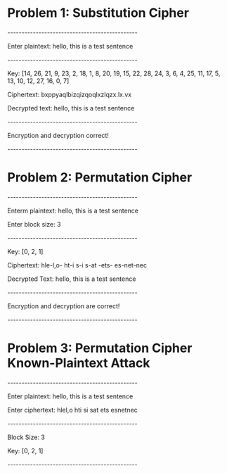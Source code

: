 <h1>Problem 1: Substitution Cipher</h1>
<p>----------------------------------------------</p>

<p>Enter plaintext: hello, this is a test sentence</p>

<p>----------------------------------------------</p>

<p>Key: [14, 26, 21, 9, 23, 2, 18, 1, 8, 20, 19, 15, 22, 28, 24, 3, 6, 4, 25, 11, 17, 5, 13, 10, 12, 27, 16, 0, 7]</p>
<p>Ciphertext: bxppyaqlbizqizqoqlxzlqzx.lx.vx</p>
<p>Decrypted text: hello, this is a test sentence</p>

<p>----------------------------------------------</p>

<p>Encryption and decryption correct!</p>

<p>----------------------------------------------</p>




<p><h1>Problem 2: Permutation Cipher</h1>
<p>----------------------------------------------</p>

<p>Enterm plaintext: hello, this is a test sentence</p>
<p>Enter block size: 3</p>

<p>----------------------------------------------</p>     

<p>Key: [0, 2, 1]
<p>Ciphertext: hle-l,o- ht-i s-i s-at -ets- es-net-nec</p>
<p>Decrypted Text: hello, this is a test sentence</p>     

<p>----------------------------------------------</p>  

<p>Encryption and decryption are correct!</p>

<p>----------------------------------------------</p>




<h1>Problem 3: Permutation Cipher Known-Plaintext Attack</h1>
<p>----------------------------------------------</p>

<p>Enter plaintext: hello, this is a test sentence</p>
<p>Enter ciphertext: hlel,o hti si sat ets esnetnec</p>

<p>----------------------------------------------</p>

<p>Block Size: 3</p>
<p>Key: [0, 2, 1]</p>

<p>----------------------------------------------</p>
